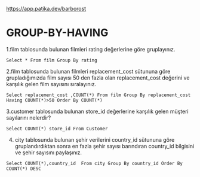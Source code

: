https://app.patika.dev/barborost </br>
# GROUP-BY-HAVING

1.film tablosunda bulunan filmleri rating değerlerine göre gruplayınız.

`Select * From film Group By rating `

2.film tablosunda bulunan filmleri replacement_cost sütununa göre grupladığımızda film sayısı 50 den fazla olan replacement_cost değerini ve karşılık gelen film sayısını sıralayınız.

`Select replacement_cost ,COUNT(*) From film Group By replacement_cost Having COUNT(*)>50 Order By COUNT(*)`

3.customer tablosunda bulunan store_id değerlerine karşılık gelen müşteri sayılarını nelerdir? 

`Select COUNT(*) store_id From Customer`

4. city tablosunda bulunan şehir verilerini country_id sütununa göre gruplandırdıktan sonra en fazla şehir sayısı barındıran country_id bilgisini ve şehir sayısını paylaşınız.

`Select COUNT(*),country_id  From city Group By country_id Order By COUNT(*) DESC`
